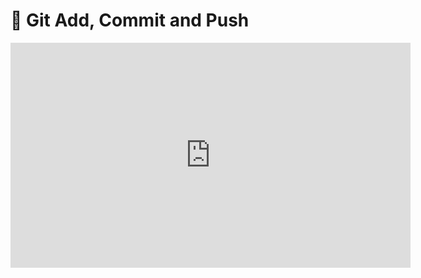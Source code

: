 # 🎥 Git Add, Commit and Push

<iframe src="https://player.vimeo.com/video/223815936?byline=0&portrait=0" width="640" height="360" frameborder="0" webkitallowfullscreen mozallowfullscreen allowfullscreen></iframe>
